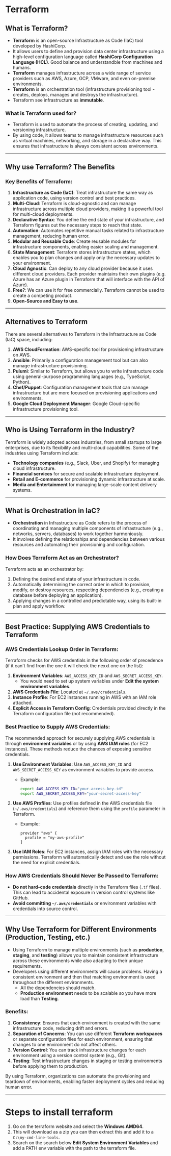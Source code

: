 # Terraform 

## What is Terraform?
* **Terraform** is an open-source Infrastructure as Code (IaC) tool developed by HashiCorp. 
* It allows users to define and provision data center infrastructure using a high-level configuration language called **HashiCorp Configuration Language (HCL)**. Good balance and understandble from machines and humans. 
* **Terraform** manages infrastructure across a wide range of service providers such as AWS, Azure, GCP, VMware, and even on-premise environments.
* **Terraform** is an orchestration tool (infrastructure provisioning tool - creates, deploys, manages and destroys the infrastructure).
* Terraform see infrastructure as **immutable**. 

### What is Terraform used for?
* Terraform is used to automate the process of creating, updating, and versioning infrastructure. 
* By using code, it allows teams to manage infrastructure resources such as virtual machines, networking, and storage in a declarative way. This ensures that infrastructure is always consistent across environments.

---

## Why use Terraform? The Benefits

### Key Benefits of Terraform:
1. **Infrastructure as Code (IaC)**: Treat infrastructure the same way as application code, using version control and best practices.
2. **Multi-Cloud**: Terraform is cloud-agnostic and can manage infrastructure across multiple cloud providers, making it a powerful tool for multi-cloud deployments.
3. **Declarative Syntax**: You define the end state of your infrastructure, and Terraform figures out the necessary steps to reach that state.
4. **Automation**: Automates repetitive manual tasks related to infrastructure management, reducing human error.
5. **Modular and Reusable Code**: Create reusable modules for infrastructure components, enabling easier scaling and management.
6. **State Management**: Terraform stores infrastructure states, which enables you to plan changes and apply only the necessary updates to your environment.
7. **Cloud Agnostic**: Can deploy to any cloud provider because it uses different cloud providers. Each provider maintains their own plugins (e.g. Azure has an Azure plugin in Terraform that will interface with the API of Azure).  
8. **Free?**: We can use it for free commercially. Terraform cannot be used to create a competing product.
9. **Open-Source and Easy to use**. 

---

## Alternatives to Terraform
There are several alternatives to Terraform in the Infrastructure as Code (IaC) space, including:

1. **AWS CloudFormation**: AWS-specific tool for provisioning infrastructure on AWS.
2. **Ansible**: Primarily a configuration management tool but can also manage infrastructure provisioning.
3. **Pulumi**: Similar to Terraform, but allows you to write infrastructure code using general-purpose programming languages (e.g., TypeScript, Python).
4. **Chef/Puppet**: Configuration management tools that can manage infrastructure but are more focused on provisioning applications and environments.
5. **Google Cloud Deployment Manager**: Google Cloud-specific infrastructure provisioning tool.

---

## Who is Using Terraform in the Industry?
Terraform is widely adopted across industries, from small startups to large enterprises, due to its flexibility and multi-cloud capabilities. Some of the industries using Terraform include:

- **Technology companies** (e.g., Slack, Uber, and Shopify) for managing cloud infrastructure.
- **Financial services** for secure and scalable infrastructure deployment.
- **Retail and E-commerce** for provisioning dynamic infrastructure at scale.
- **Media and Entertainment** for managing large-scale content delivery systems.

---

## What is Orchestration in IaC?
* **Orchestration** in Infrastructure as Code refers to the process of coordinating and managing multiple components of infrastructure (e.g., networks, servers, databases) to work together harmoniously. 
* It involves defining the relationships and dependencies between various resources and automating their provisioning and configuration.

### How Does Terraform Act as an Orchestrator?
Terraform acts as an orchestrator by:
1. Defining the desired end state of your infrastructure in code.
2. Automatically determining the correct order in which to provision, modify, or destroy resources, respecting dependencies (e.g., creating a database before deploying an application).
3. Applying changes in a controlled and predictable way, using its built-in plan and apply workflow.

---

## Best Practice: Supplying AWS Credentials to Terraform

### AWS Credentials Lookup Order in Terraform:
Terraform checks for AWS credentials in the following order of precedence (if it can't find from the one it will check the nexxt one on the list):
1. **Environment Variables**: `AWS_ACCESS_KEY_ID` and `AWS_SECRET_ACCESS_KEY`.
    * You would need to set up system variables under **Edit the system environment variables**.
2. **AWS Credentials File**: Located at `~/.aws/credentials`.
3. **Instance Profile**: For EC2 instances running in AWS with an IAM role attached.
4. **Explicit Access in Terraform Config**: Credentials provided directly in the Terraform configuration file (not recommended).

### Best Practice to Supply AWS Credentials:
The recommended approach for securely supplying AWS credentials is through **environment variables** or by using **AWS IAM roles** (for EC2 instances). These methods reduce the chances of exposing sensitive credentials.

1. **Use Environment Variables**: Use `AWS_ACCESS_KEY_ID` and `AWS_SECRET_ACCESS_KEY` as environment variables to provide access.
   - Example:
     ```bash
     export AWS_ACCESS_KEY_ID="your-access-key-id"
     export AWS_SECRET_ACCESS_KEY="your-secret-access-key"
     ```

2. **Use AWS Profiles**: Use profiles defined in the AWS credentials file (`~/.aws/credentials`) and reference them using the `profile` parameter in Terraform.
   - Example:
     ```hcl
     provider "aws" {
       profile = "my-aws-profile"
     }
     ```

3. **Use IAM Roles**: For EC2 instances, assign IAM roles with the necessary permissions. Terraform will automatically detect and use the role without the need for explicit credentials.

### How AWS Credentials Should **Never** Be Passed to Terraform:
- **Do not hard-code credentials** directly in the Terraform files (`.tf` files). This can lead to accidental exposure in version control systems like GitHub.
- **Avoid committing `~/.aws/credentials`** or environment variables with credentials into source control.

---

## Why Use Terraform for Different Environments (Production, Testing, etc.)
* Using Terraform to manage multiple environments (such as **production**, **staging**, and **testing**) allows you to maintain consistent infrastructure across these environments while also adapting to their unique requirements.
* Developers using different environments will cause problems. Having a consistent environment and then that matching environment is used throughout the different environments. 
    * All the dependencies should match. 
    * **Production environment** needs to be scalable so you have more load than **Testing**. 

### Benefits:
1. **Consistency**: Ensures that each environment is created with the same infrastructure code, reducing drift and errors.
2. **Separation of Concerns**: You can use different **Terraform workspaces** or separate configuration files for each environment, ensuring that changes to one environment do not affect others.
3. **Version Control**: You can track infrastructure changes for each environment using a version control system (e.g., Git).
4. **Testing**: Test infrastructure changes in staging or testing environments before applying them to production.

By using Terraform, organizations can automate the provisioning and teardown of environments, enabling faster deployment cycles and reducing human error.

---

# Steps to install terraform 
1) Go on the terraform website and select the **Windows AMD64**.
2) This will download as a zip you can then extract this and add it to a `C:\my-cmd-line-tools`.
3) Search on the search below **Edit System Environment Variables** and add a PATH env variable with the path to the terraform file. 